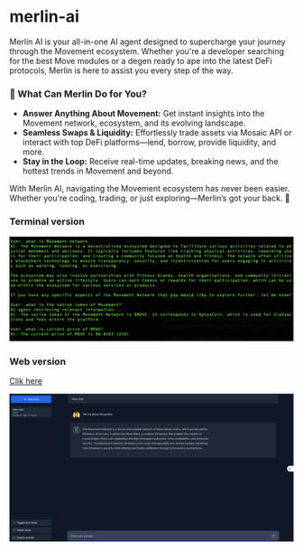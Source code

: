 # merlin-ai
Merlin AI is your all-in-one AI agent designed to supercharge your journey through the Movement ecosystem. Whether you're a developer searching for the best Move modules or a degen ready to ape into the latest DeFi protocols, Merlin is here to assist you every step of the way.


### 🔮 What Can Merlin Do for You?

- **Answer Anything About Movement:** Get instant insights into the Movement network, ecosystem, and its evolving landscape.
- **Seamless Swaps & Liquidity:** Effortlessly trade assets via Mosaic API or interact with top DeFi platforms—lend, borrow, provide liquidity, and more.
- **Stay in the Loop:** Receive real-time updates, breaking news, and the hottest trends in Movement and beyond.

With Merlin AI, navigating the Movement ecosystem has never been easier. Whether you're coding, trading, or just exploring—Merlin’s got your back. 🚀

### Terminal version
![domo_terminal.png](demo_terminal.png)


### Web version
[Clik here](https://merlin-ai-interface.vercel.app/)

![domo_web.png](demo_web.png)
